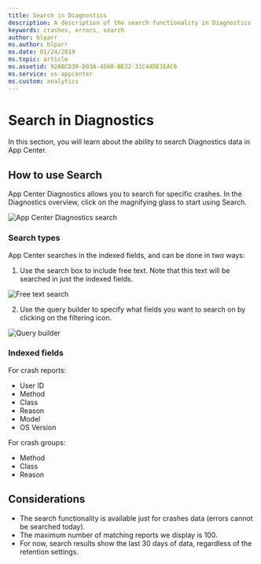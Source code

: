 ```yaml
---
title: Search in Diagnostics
description: A description of the search functionality in Diagnostics
keywords: crashes, errors, search
author: blparr
ms.author: blparr
ms.date: 01/24/2019
ms.topic: article
ms.assetid: 92ABCD39-D03A-4560-BE32-31C44DE1EAC6
ms.service: vs-appcenter
ms.custom: analytics
---
```


# Search in Diagnostics

In this section, you will learn about the ability to search Diagnostics data in App Center.

## How to use Search

App Center Diagnostics allows you to search for specific crashes. In the Diagnostics overview, click on the magnifying glass to start using Search.

![App Center Diagnostics search](~/diagnostics/images/search-overview.png)

### Search types

App Center searches in the indexed fields, and can be done in two ways:

1. Use the search box to include free text. Note that this text will be searched in just the indexed fields.

  ![Free text search](~/diagnostics/images/crashes-results-freetext.png)

2. Use the query builder to specify what fields you want to search on by clicking on the filtering icon.

  ![Query builder](~/diagnostics/images/crashes-query-types.png)

### Indexed fields

For crash reports:

- User ID
- Method
- Class
- Reason
- Model
- OS Version

For crash groups:

- Method
- Class
- Reason

## Considerations

- The search functionality is available just for crashes data (errors cannot be searched today).
- The maximum number of matching reports we display is 100.
- For now, search results show the last 30 days of data, regardless of the retention settings.
